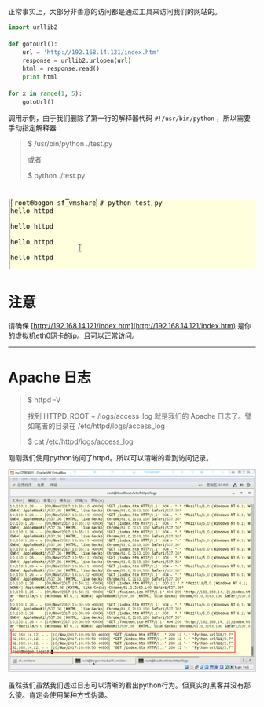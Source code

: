 正常事实上，大部分非善意的访问都是通过工具来访问我们的网站的。

```py
import urllib2

def gotoUrl():
    url = 'http://192.168.14.121/index.htm'
    response = urllib2.urlopen(url)
    html = response.read()
    print html

for x in range(1, 5):
    gotoUrl()
```

调用示例，由于我们删除了第一行的解释器代码 `#!/usr/bin/python` ，所以需要手动指定解释器：

> $ /usr/bin/python ./test.py
>
> 或者
>
> $ python ./test.py

# ![](/assets/37377b6c-91ac-4b5e-ad6e-0cddd7eb405bimport.png)

# 注意

请确保 [http://192.168.14.121/index.htm](http://192.168.14.121/index.htm) 是你的虚拟机eth0网卡的ip。且可以正常访问。

---

# Apache 日志

> $ httpd -V
>
> 找到 HTTPD\_ROOT + /logs/access\_log 就是我们的 Apache 日志了。譬如笔者的目录在 /etc/httpd/logs/access\_log
>
> $ cat /etc/httpd/logs/access\_log

刚刚我们使用python访问了httpd。所以可以清晰的看到访问记录。

![](/assets/12321612831283123123import.png)

虽然我们虽然我们透过日志可以清晰的看出python行为。但真实的黑客并没有那么傻。肯定会使用某种方式伪装。

